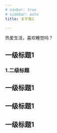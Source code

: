 ```yaml
---
# navbar: true
# sidebar: auto
title: 关于我1

---
```



热爱生活，喜欢睡觉吗？

## 一级标题1

### 1.二级标题
## 一级标题1
## 一级标题1
## 一级标题1
